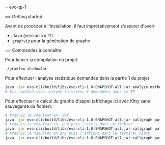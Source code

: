 = evo-tp-1

== Getting started

Avant de procéder à l'installation, il faut imprérativement s'assurer d'avoir:
- Java (version >= 11)
- `graphviz` pour la génération de graphe

== Commandes à connaître

Pour lancer la compilation du projet:
```bash
./gradlew shadowJar
```

Pour effectuer l'analyse statistique demandée dans la partie 1 du projet
```bash
java -jar evo-cli/build/libs/evo-cli-1.0-SNAPSHOT-all.jar analyze method_size=4 path/to/project/root
# Ici, method_size indique la valeur X demandées dans le TP
```

Pour effectuer le calcul du graphe d'appel (affichage ici avec Kitty sans sauvegarde du fichier):
```bash
# traduis le résultat en .dot
java -jar evo-cli/build/libs/evo-cli-1.0-SNAPSHOT-all.jar callgraph path/to/project/root
# traduis le résultat en .png puis l'écris dans un fichier
java -jar evo-cli/build/libs/evo-cli-1.0-SNAPSHOT-all.jar callgraph path/to/project/root | dot -T png > mon_image.png
# traduis le résultat en png puis l'affiche dans le terminal kitty
java -jar evo-cli/build/libs/evo-cli-1.0-SNAPSHOT-all.jar callgraph path/to/project/root | dot -T png | kitty +kitten icat .
```
